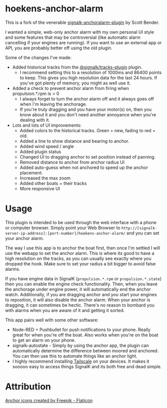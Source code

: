 # hoekens-anchor-alarm

This is a fork of the venerable [signalk-anchoralarm-plugin](https://github.com/sbender9/signalk-anchoralarm-plugin) by Scott Bender.

I wanted a simple, web-only anchor alarm with my own personal UI style and some features that may be controversial (like automatic alarm cancelling if your engines are running).  If you want to use an external app or API, you are probably better off using the old plugin.

Some of the changes I've made:

* Added historical tracks from the [@signalk/tracks-plugin](https://github.com/SignalK/tracks) plugin.
  * I recommend setting this to a resolution of 1000ms and 86400 points to keep.  This gives you high resolution data for the last 24 hours.  If you've got plenty of memory, you might as well use it.
* Added a check to prevent anchor alarm from firing when propulsion.*.rpm is > 0
  * I always forget to turn the anchor alarm off and it always goes off when I'm leaving the anchorage.
  * If you're truly dragging and you have your motor(s) on, then you know about it and you don't need another annoyance when you're dealing with it.
* Lots and lots of UI improvements:
  * Added colors to the historical tracks.  Green = new, fading to red = old.
  * Added a line to show distance and bearing to anchor.
  * Added wind speed / angle
  * Added plugin status
  * Changed UI to dragging anchor to set position instead of panning.
  * Removed distance to anchor from anchor radius UI
  * Added auto-guess when not anchored to speed up the anchor placement.
  * Increased the max zoom
  * Added other boats + their tracks
  * More responsive UI

# Usage

This plugin is intended to be used through the web interface with a phone or computer browser.  Simply point your Web Browser to `http://[signalk-server-ip-address]:[port-number]/hoekens-anchor-alarm/` and you can set your anchor alarm.

The way I use this app is to anchor the boat first, then once I'm settled I will use the webapp to set the anchor alarm.  This is where its good to have a high resolution on the tracks, as you can usually see exactly where you dropped the hook.  Make sure to set your radius a bit bigger to avoid false alarms.

If you have engine data in SignalK (`propulsion.*.rpm` or `propulsion.*.state`) then you can enable the engine check functionality. Then, when you leave the anchorage under engine power, it will automatically end the anchor watch.  Additionally, if you are dragging anchor and you start your engines to reposition, it will also disable the anchor alarm.  When your anchor is dragging, it can sometimes be hectic. There's no reason to bombard you with alarms when you are aware of it and getting it sorted.

This app pairs well with some other software:

* Node-RED + Pushbullet for push notifications to your phone.  Really great for when you're off the boat.  Also works when you're on the boat to get an alarm on your phone.
* signalk-autostate - Simply by using the anchor app, the plugin can automatically determine the difference between moored and anchored.  You can then use this to automate things like an anchor light.
* I highly recommend installing [Tailscale](https://tailscale.com/) on your devices.  It makes it sooooo easy to access things SignalK and its both free and dead simple.

# Attribution

<a href="https://www.flaticon.com/free-icons/anchor" title="anchor icons">Anchor icons created by Freepik - Flaticon</a>